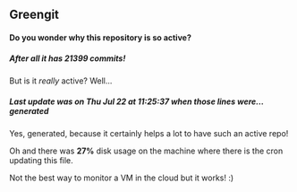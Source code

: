 ## Greengit

#### Do you wonder why this repository is so active?

##### After all it has 21399 commits!

But is it *really* active? Well...

##### Last update was on Thu Jul 22 at 11:25:37 when those lines were... generated

Yes, generated, because it certainly helps a lot to have such an active repo!

Oh and there was **27%** disk usage on the machine
where there is the cron updating this file.

Not the best way to monitor a VM in the cloud but it works! :)
